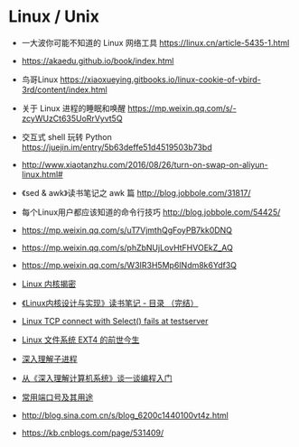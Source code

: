 # Linux / Unix


- 一大波你可能不知道的 Linux 网络工具 https://linux.cn/article-5435-1.html
- https://akaedu.github.io/book/index.html
- 鸟哥Linux https://xiaoxueying.gitbooks.io/linux-cookie-of-vbird-3rd/content/index.html
- 关于 Linux 进程的睡眠和唤醒 https://mp.weixin.qq.com/s/-zcyWUzCt635UoRrVyvt5Q
- 交互式 shell 玩转 Python https://juejin.im/entry/5b63deffe51d4519503b73bd
- http://www.xiaotanzhu.com/2016/08/26/turn-on-swap-on-aliyun-linux.html#
- 《sed & awk》读书笔记之 awk 篇 http://blog.jobbole.com/31817/

- 每个Linux用户都应该知道的命令行技巧 http://blog.jobbole.com/54425/
- https://mp.weixin.qq.com/s/uT7VjmthQgFoyPB7kk0DNQ
- https://mp.weixin.qq.com/s/phZbNUjLovHtFHVOEkZ_AQ
- https://mp.weixin.qq.com/s/W3IR3H5Mp6INdm8k6Ydf3Q


- [Linux 内核揭密](https://xinqiu.gitbooks.io/linux-insides-cn/content/Booting/)
- [《Linux内核设计与实现》读书笔记 - 目录 （完结）](http://www.cnblogs.com/wang_yb/p/3514730.html)

- [Linux TCP connect with Select() fails at testserver](https://stackoverflow.com/questions/7089128/linux-tcp-connect-with-select-fails-at-testserver/7220380#7220380)

- [Linux 文件系统 EXT4 的前世今生](https://www.oschina.net/translate/introduction-ext4-filesystem?origin=wechat)

- [深入理解子进程](http://blog.guyskk.com/notes/%E6%B7%B1%E5%85%A5%E7%90%86%E8%A7%A3%E5%AD%90%E8%BF%9B%E7%A8%8B)

- [从《深入理解计算机系统》谈一谈编程入门](https://zhuanlan.zhihu.com/p/38584767)

- [常用端口号及其用途](http://www.cnblogs.com/lingerhk/p/3657397.html)


- http://blog.sina.com.cn/s/blog_6200c1440100vt4z.html
- https://kb.cnblogs.com/page/531409/

